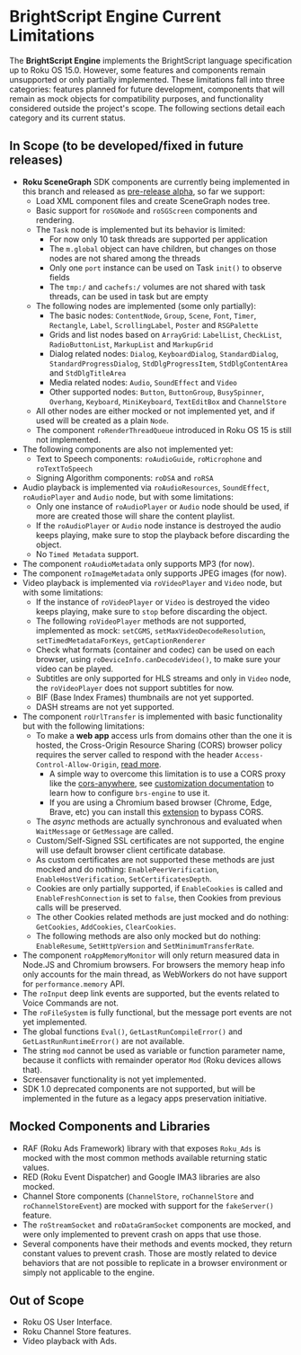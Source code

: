 # BrightScript Engine Current Limitations

The **BrightScript Engine** implements the BrightScript language specification up to Roku OS 15.0. However, some features and components remain unsupported or only partially implemented. These limitations fall into three categories: features planned for future development, components that will remain as mock objects for compatibility purposes, and functionality considered outside the project's scope. The following sections detail each category and its current status.

## In Scope (to be developed/fixed in future releases)

* **Roku SceneGraph** SDK components are currently being implemented in this branch and released as [pre-release alpha](https://github.com/lvcabral/brs-engine/releases), so far we support:
  * Load XML component files and create SceneGraph nodes tree.
  * Basic support for `roSGNode` and `roSGScreen` components and rendering.
  * The `Task` node is implemented but its behavior is limited:
    * For now only 10 task threads are supported per application
    * The `m.global` object can have children, but changes on those nodes are not shared among the threads
    * Only one `port` instance can be used on Task `init()` to observe fields
    * The `tmp:/` and `cachefs:/` volumes are not shared with task threads, can be used in task but are empty
  * The following nodes are implemented (some only partially):
    * The basic nodes: `ContentNode`, `Group`, `Scene`, `Font`, `Timer`, `Rectangle`, `Label`, `ScrollingLabel`, `Poster` and `RSGPalette`
    * Grids and list nodes based on `ArrayGrid`: `LabelList`, `CheckList`, `RadioButtonList`, `MarkupList` and `MarkupGrid`
    * Dialog related nodes: `Dialog`, `KeyboardDialog`, `StandardDialog`, `StandardProgressDialog`, `StdDlgProgressItem`, `StdDlgContentArea` and `StdDlgTitleArea`
    * Media related nodes: `Audio`, `SoundEffect` and `Video`
    * Other supported nodes: `Button`, `ButtonGroup`, `BusySpinner`, `Overhang`, `Keyboard`, `MiniKeyboard`, `TextEditBox` and `ChannelStore`
  * All other nodes are either mocked or not implemented yet, and if used will be created as a plain `Node`.
  * The component `roRenderThreadQueue` introduced in Roku OS 15 is still not implemented.
* The following components are also not implemented yet:
  * Text to Speech components: `roAudioGuide`, `roMicrophone` and `roTextToSpeech`
  * Signing Algorithm components: `roDSA` and `roRSA`
* Audio playback is implemented via `roAudioResources`, `SoundEffect`, `roAudioPlayer` and `Audio` node, but with some limitations:
  * Only one instance of `roAudioPlayer` or `Audio` node should be used, if more are created those will share the content playlist.
  * If the `roAudioPlayer` or `Audio` node instance is destroyed the audio keeps playing, make sure to stop the playback before discarding the object.
  * No `Timed Metadata` support.
* The component `roAudioMetadata` only supports MP3 (for now).
* The component `roImageMetadata` only supports JPEG images (for now).
* Video playback is implemented via `roVideoPlayer` and `Video` node, but with some limitations:
  * If the instance of `roVideoPlayer` or `Video` is destroyed the video keeps playing, make sure to `stop` before discarding the object.
  * The following `roVideoPlayer` methods are not supported, implemented as mock: `setCGMS`, `setMaxVideoDecodeResolution`, `setTimedMetadataForKeys`, `getCaptionRenderer`
  * Check what formats (container and codec) can be used on each browser, using `roDeviceInfo.canDecodeVideo()`, to make sure your video can be played.
  * Subtitles are only supported for HLS streams and only in `Video` node, the `roVideoPlayer` does not support subtitles for now.
  * BIF (Base Index Frames) thumbnails are not yet supported.
  * DASH streams are not yet supported.
* The component `roUrlTransfer` is implemented with basic functionality but with the following limitations:
  * To make a **web app** access urls from domains other than the one it is hosted, the Cross-Origin Resource Sharing (CORS) browser policy requires the server called to respond with the header `Access-Control-Allow-Origin`, [read more](https://developer.mozilla.org/en-US/docs/Web/HTTP/Guides/CORS).
    * A simple way to overcome this limitation is to use a CORS proxy like the [cors-anywhere](https://github.com/Rob--W/cors-anywhere), see [customization documentation](./customization.md) to learn how to configure `brs-engine` to use it.
    * If you are using a Chromium based browser (Chrome, Edge, Brave, etc) you can install this [extension](https://chrome.google.com/webstore/detail/allow-cors-access-control/lhobafahddgcelffkeicbaginigeejlf) to bypass CORS.
  * The _async_ methods are actually synchronous and evaluated when `WaitMessage` or `GetMessage` are called.
  * Custom/Self-Signed SSL certificates are not supported, the engine will use default browser client certificate database.
  * As custom certificates are not supported these methods are just mocked and do nothing: `EnablePeerVerification`, `EnableHostVerification`, `SetCertificatesDepth`.
  * Cookies are only partially supported, if `EnableCookies` is called and `EnableFreshConnection` is set to `false`, then Cookies from previous calls will be preserved.
  * The other Cookies related methods are just mocked and do nothing: `GetCookies`, `AddCookies`, `ClearCookies`.
  * The following methods are also only mocked but do nothing: `EnableResume`, `SetHttpVersion` and `SetMinimumTransferRate`.
* The component `roAppMemoryMonitor` will only return measured data in Node.JS and Chromium browsers. For browsers the memory heap info only accounts for the main thread, as WebWorkers do not have support for `performance.memory` API.
* The `roInput` deep link events are supported, but the events related to Voice Commands are not.
* The `roFileSystem` is fully functional, but the message port events are not yet implemented.
* The global functions `Eval()`, `GetLastRunCompileError()` and `GetLastRunRuntimeError()` are not available.
* The string `mod` cannot be used as variable or function parameter name, because it conflicts with remainder operator `Mod` (Roku devices allows that).
* Screensaver functionality is not yet implemented.
* SDK 1.0 deprecated components are not supported, but will be implemented in the future as a legacy apps preservation initiative.

## Mocked Components and Libraries

* RAF (Roku Ads Framework) library with that exposes `Roku_Ads` is mocked with the most common methods available returning static values.
* RED (Roku Event Dispatcher) and Google IMA3 libraries are also mocked.
* Channel Store components (`ChannelStore`, `roChannelStore` and `roChannelStoreEvent`) are mocked with support for the `fakeServer()` feature.
* The `roStreamSocket` and `roDataGramSocket` components are mocked, and were only implemented to prevent crash on apps that use those.
* Several components have their methods and events mocked, they return constant values to prevent crash. Those are mostly related to device behaviors that are not possible to replicate in a browser environment or simply not applicable to the engine.

## Out of Scope

* Roku OS User Interface.
* Roku Channel Store features.
* Video playback with Ads.
